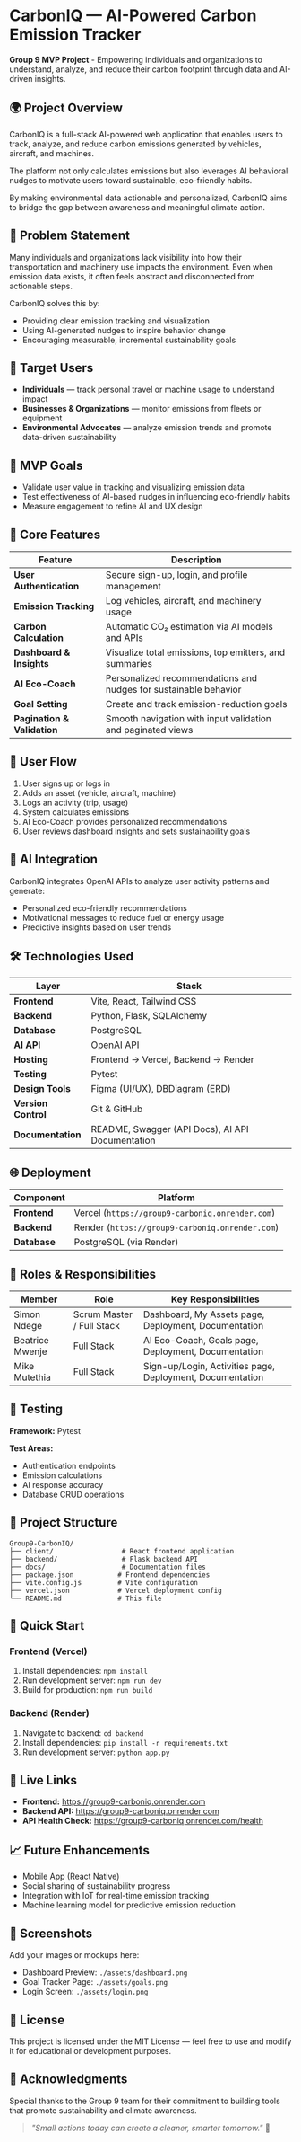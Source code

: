 # CarbonIQ — AI-Powered Carbon Emission Tracker

**Group 9 MVP Project** - Empowering individuals and organizations to understand, analyze, and reduce their carbon footprint through data and AI-driven insights.

## 🌍 Project Overview

CarbonIQ is a full-stack AI-powered web application that enables users to track, analyze, and reduce carbon emissions generated by vehicles, aircraft, and machines.

The platform not only calculates emissions but also leverages AI behavioral nudges to motivate users toward sustainable, eco-friendly habits.

By making environmental data actionable and personalized, CarbonIQ aims to bridge the gap between awareness and meaningful climate action.

## 🎯 Problem Statement

Many individuals and organizations lack visibility into how their transportation and machinery use impacts the environment. Even when emission data exists, it often feels abstract and disconnected from actionable steps.

CarbonIQ solves this by:
- Providing clear emission tracking and visualization
- Using AI-generated nudges to inspire behavior change
- Encouraging measurable, incremental sustainability goals

## 👥 Target Users

- **Individuals** — track personal travel or machine usage to understand impact
- **Businesses & Organizations** — monitor emissions from fleets or equipment
- **Environmental Advocates** — analyze emission trends and promote data-driven sustainability

## 🚀 MVP Goals

- Validate user value in tracking and visualizing emission data
- Test effectiveness of AI-based nudges in influencing eco-friendly habits
- Measure engagement to refine AI and UX design

## 🧩 Core Features

| Feature | Description |
|---------|-------------|
| **User Authentication** | Secure sign-up, login, and profile management |
| **Emission Tracking** | Log vehicles, aircraft, and machinery usage |
| **Carbon Calculation** | Automatic CO₂ estimation via AI models and APIs |
| **Dashboard & Insights** | Visualize total emissions, top emitters, and summaries |
| **AI Eco-Coach** | Personalized recommendations and nudges for sustainable behavior |
| **Goal Setting** | Create and track emission-reduction goals |
| **Pagination & Validation** | Smooth navigation with input validation and paginated views |

## 🔄 User Flow

1. User signs up or logs in
2. Adds an asset (vehicle, aircraft, machine)
3. Logs an activity (trip, usage)
4. System calculates emissions
5. AI Eco-Coach provides personalized recommendations
6. User reviews dashboard insights and sets sustainability goals

## 🤖 AI Integration

CarbonIQ integrates OpenAI APIs to analyze user activity patterns and generate:
- Personalized eco-friendly recommendations
- Motivational messages to reduce fuel or energy usage
- Predictive insights based on user trends

## 🛠️ Technologies Used

| Layer | Stack |
|-------|-------|
| **Frontend** | Vite, React, Tailwind CSS |
| **Backend** | Python, Flask, SQLAlchemy |
| **Database** | PostgreSQL |
| **AI API** | OpenAI API |
| **Hosting** | Frontend → Vercel, Backend → Render |
| **Testing** | Pytest |
| **Design Tools** | Figma (UI/UX), DBDiagram (ERD) |
| **Version Control** | Git & GitHub |
| **Documentation** | README, Swagger (API Docs), AI API Documentation |

## 🌐 Deployment

| Component | Platform |
|-----------|----------|
| **Frontend** | Vercel (`https://group9-carboniq.onrender.com`) |
| **Backend** | Render (`https://group9-carboniq.onrender.com`) |
| **Database** | PostgreSQL (via Render) |

## 👥 Roles & Responsibilities

| Member | Role | Key Responsibilities |
|--------|------|---------------------|
| Simon Ndege | Scrum Master / Full Stack | Dashboard, My Assets page, Deployment, Documentation |
| Beatrice Mwenje | Full Stack | AI Eco-Coach, Goals page, Deployment, Documentation |
| Mike Mutethia | Full Stack | Sign-up/Login, Activities page, Deployment, Documentation |

## 🧪 Testing

**Framework:** Pytest

**Test Areas:**
- Authentication endpoints
- Emission calculations
- AI response accuracy
- Database CRUD operations

## 📁 Project Structure

```
Group9-CarbonIQ/
├── client/                 # React frontend application
├── backend/                # Flask backend API
├── docs/                   # Documentation files
├── package.json           # Frontend dependencies
├── vite.config.js         # Vite configuration
├── vercel.json            # Vercel deployment config
└── README.md              # This file
```

## 🚀 Quick Start

### Frontend (Vercel)
1. Install dependencies: `npm install`
2. Run development server: `npm run dev`
3. Build for production: `npm run build`

### Backend (Render)
1. Navigate to backend: `cd backend`
2. Install dependencies: `pip install -r requirements.txt`
3. Run development server: `python app.py`

## 🔗 Live Links

- **Frontend:** https://group9-carboniq.onrender.com
- **Backend API:** https://group9-carboniq.onrender.com
- **API Health Check:** https://group9-carboniq.onrender.com/health

## 📈 Future Enhancements

- Mobile App (React Native)
- Social sharing of sustainability progress
- Integration with IoT for real-time emission tracking
- Machine learning model for predictive emission reduction

## 📸 Screenshots

Add your images or mockups here:
- Dashboard Preview: `./assets/dashboard.png`
- Goal Tracker Page: `./assets/goals.png`
- Login Screen: `./assets/login.png`

## 🪪 License

This project is licensed under the MIT License — feel free to use and modify it for educational or development purposes.

## 💚 Acknowledgments

Special thanks to the Group 9 team for their commitment to building tools that promote sustainability and climate awareness.

> *"Small actions today can create a cleaner, smarter tomorrow."* 🌱
